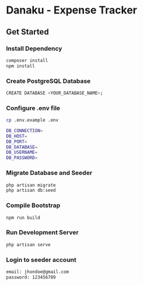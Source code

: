 # Danaku - Expense Tracker

## Get Started

### Install Dependency

```sh
composer install
npm install
```

### Create PostgreSQL Database

```sh
CREATE DATABASE <YOUR_DATABASE_NAME>;
```

### Configure .env file

```sh
cp .env.example .env
```

```sh
DB_CONNECTION=
DB_HOST=
DB_PORT=
DB_DATABASE=
DB_USERNAME=
DB_PASSWORD=
```

### Migrate Database and Seeder

```sh
php artisan migrate
php artisan db:seed
```

### Compile Bootstrap

```sh
npm run build
```

### Run Development Server

```sh
php artisan serve
```

### Login to seeder account

```sh
email: jhondoe@gmail.com
password: 123456789
```
